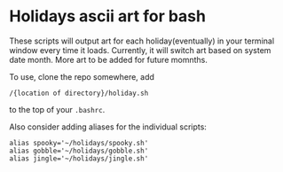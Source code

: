 # Holidays ascii art for bash

These scripts will output art for each holiday(eventually) in your terminal window every time it loads.  Currently, it will switch art based on system date month.  More art to be added for future momnths.

To use, clone the repo somewhere, add 
```
/{location of directory}/holiday.sh
```
to the top of your `.bashrc`.

Also consider adding aliases for the individual scripts:
```
alias spooky='~/holidays/spooky.sh'
alias gobble='~/holidays/gobble.sh'
alias jingle='~/holidays/jingle.sh'
```

